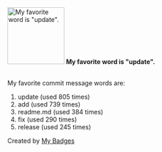 <img src="https://my-badges.github.io/my-badges/favorite-word.png" alt="My favorite word is &quot;update&quot;." title="My favorite word is &quot;update&quot;." width="128">
<strong>My favorite word is &quot;update&quot;.</strong>
<br><br>

My favorite commit message words are:

1. update (used 805 times)
2. add (used 739 times)
3. readme.md (used 384 times)
4. fix (used 290 times)
5. release (used 245 times)


Created by <a href="https://github.com/my-badges/my-badges">My Badges</a>